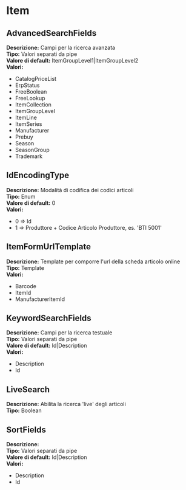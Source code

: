 # Item
AdvancedSearchFields 
----
**Descrizione:** Campi per la ricerca avanzata <br> 
**Tipo:** Valori separati da pipe <br> 
**Valore di default:** ItemGroupLevel1&#124;ItemGroupLevel2 <br> 
**Valori:**
* CatalogPriceList
* ErpStatus
* FreeBoolean
* FreeLookup
* ItemCollection
* ItemGroupLevel
* ItemLine
* ItemSeries
* Manufacturer
* Prebuy
* Season
* SeasonGroup
* Trademark

IdEncodingType 
----
**Descrizione:** Modalità di codifica dei codici articoli <br> 
**Tipo:** Enum <br> 
**Valore di default:** 0 <br> 
**Valori:**
* 0 => Id
* 1 => Produttore + Codice Articolo Produttore, es. 'BTI 5001'

ItemFormUrlTemplate 
----
**Descrizione:** Template per comporre l'url della scheda articolo online <br> 
**Tipo:** Template <br> 
**Valori:**
* Barcode
* ItemId
* ManufacturerItemId

KeywordSearchFields 
----
**Descrizione:** Campi per la ricerca testuale <br> 
**Tipo:** Valori separati da pipe <br> 
**Valore di default:** Id&#124;Description <br> 
**Valori:**
* Description
* Id

LiveSearch 
----
**Descrizione:** Abilita la ricerca 'live' degli articoli <br> 
**Tipo:** Boolean <br> 

SortFields 
----
**Descrizione:**  <br> 
**Tipo:** Valori separati da pipe <br> 
**Valore di default:** Id&#124;Description <br> 
**Valori:**
* Description
* Id

